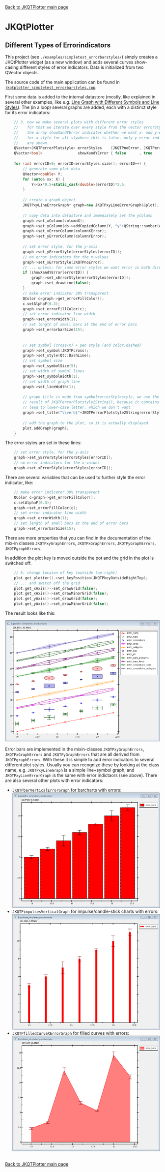 [Back to JKQTPlotter main page](../../README.md)

# JKQtPlotter

## Different Types of Errorindicators
This project (see `./examples/simpletest_errorbarstyles/`) simply creates a JKQtPlotter widget (as a new window) and adds several curves show-casing different styles of error indicators. Data is initialized from two QVector<double> objects.

The source code of the main application can be found in  [`jkqtplotter_simpletest_errorbarstyles.cpp`](../simpletest_errorbarstyles/jkqtplotter_simpletest_errorbarstyles.cpp). 

First some data is added to the internal datastore (mostly, like explained in several other examples, like e.g. [Line Graph with Different Symbols and Line Styles](../simpletest_symbols_and_styles)). The (in a loop) several graphs are added, each with a distinct style for its error indicators:

```c++
    // 3. now we make several plots with different error styles
    //    for that we iterate over every style from the vector errorStyles
    //    the array showXandYError indicates whether we want x- and y-error
    //    for a style for all stywhere this is false, only y-error-indicators
    //    are shown
	QVector<JKQTPerrorPlotstyle> errorStyles    {JKQTPnoError, JKQTPerrorBars, JKQTPerrorSimpleBars, JKQTPerrorLines, JKQTPerrorPolygons, JKQTPerrorBoxes, JKQTPerrorEllipses, JKQTPerrorBarsPolygons, JKQTPerrorBarsLines, JKQTPerrorSimpleBarsLines, JKQTPerrorSimpleBarsPolygons };
    QVector<bool>                showXandYError { false      , true          , true                , false          , false             , true           , true              , false                 , false              , false                    , false                        };

    for (int errorID=0; errorID<errorStyles.size(); errorID++) {
        // generate some plot data
        QVector<double> Y;
        for (auto& xx: X) {
            Y<<xx*0.5+static_cast<double>(errorID)*2.5;
        }

		// create a graph object
        JKQTPxyLineErrorGraph* graph=new JKQTPxyLineErrorGraph(&plot);

        // copy data into datastore and immediately set the yColumn
        graph->set_xColumn(columnX);
        graph->set_yColumn(ds->addCopiedColumn(Y, "y"+QString::number(errorID)));
        graph->set_xErrorColumn(columnXError);
        graph->set_yErrorColumn(columnYError);

        // set error style, for the y-axis
        graph->set_yErrorStyle(errorStyles[errorID]);
        // no error indicators for the x-values
        graph->set_xErrorStyle(JKQTPnoError);
        // ... unless: for some error styles we want error in both directions
        if (showXandYError[errorID]) {
            graph->set_xErrorStyle(errorStyles[errorID]);
            graph->set_drawLine(false);
        }
        // make error indicator 30% transparent
        QColor c=graph->get_errorFillColor();
        c.setAlphaF(0.3);
        graph->set_errorFillColor(c);
        // set error indicator line width
        graph->set_errorWidth(1);
        // set length of small bars at the end of error bars
        graph->set_errorbarSize(15);


        // set symbol (cross/X) + pen style (and color)dashed)
        graph->set_symbol(JKQTPcross);
        graph->set_style(Qt::DashLine);
        // set symbol size
        graph->set_symbolSize(5);
        // set width of symbol lines
        graph->set_symbolWidth(1);
        // set width of graph line
        graph->set_lineWidth(1);

        // graph title is made from symbol+errorStylestyle, we use the LaTeX instruction \verb around the
        // result of JKQTPerrorPlotstyle2String(), because it contains underscores that would otherwise
        // lead to lower-case letter, which we don't want
        graph->set_title("\\verb{"+JKQTPerrorPlotstyle2String(errorStyles[errorID])+"}");

        // add the graph to the plot, so it is actually displayed
        plot.addGraph(graph);
    }
```

The error styles are set in these lines:
```c++
	// set error style, for the y-axis
	graph->set_yErrorStyle(errorStyles[errorID]);
	// no error indicators for the x-values
	graph->set_xErrorStyle(errorStyles[errorID]);
```

There are several variables that can be used to further style the error indicator, like:
```c++
	// make error indicator 30% transparent
	QColor c=graph->get_errorFillColor();
	c.setAlphaF(0.3);
	graph->set_errorFillColor(c);
	// set error indicator line width
	graph->set_errorWidth(1);
	// set length of small bars at the end of error bars
	graph->set_errorbarSize(15);
```

There are more properties that you can find in the documentation of the mix-in classes `JKQTPxyGraphErrors`, `JKQTPxGraphErrors`, `JKQTPyGraphErrors`, `JKQTPgraphErrors`.

In addition the plot key is moved outside the pot and the grid in the plot is switched off:
```c++
    // 6. change locaion of key (outside top-right)
    plot.get_plotter()->set_keyPosition(JKQTPkeyOutsideRightTop);
    // ... and switch off the grid
    plot.get_xAxis()->set_drawGrid(false);
    plot.get_xAxis()->set_drawMinorGrid(false);
    plot.get_yAxis()->set_drawGrid(false);
    plot.get_yAxis()->set_drawMinorGrid(false);
```

The result looks like this:

![jkqtplotter_simpletest_errorbarstyles](../../screenshots/jkqtplotter_simpletest_errorbarstyles.png)

Error bars are implemented in the mixin-classes `JKQTPxyGraphErrors`, `JKQTPxGraphErrors` and `JKQTPyGraphErrors` that are all derived from `JKQTPgraphErrors`. With these it is simple to add error indicators to several different plot styles. Usually you can recognize these by looking at the class name, e.g. `JKQTPxyLineGraph` is a simple line+symbol graph, and `JKQTPxyLineErrorGraph` is the same with error indictaors (see above). There are also several other plots with error indicators:
  - `JKQTPbarVerticalErrorGraph` for barcharts with errors:<br>![](../../screenshots/jkqtplotter_simpletest_errorbarstyles_barcharts.png)
  - `JKQTPimpulsesVerticalGraph` for impulse/candle-stick charts with errors:<br>![](../../screenshots/jkqtplotter_simpletest_errorbarstyles_impulses.png)
  - `JKQTPfilledCurveXErrorGraph` for filled curves with errors:<br>![](../../screenshots/jkqtplotter_simpletest_errorbarstyles_filledcurves.png)
.


[Back to JKQTPlotter main page](../../README.md)